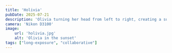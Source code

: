 ```yaml
---
title: 'Holivia'
pubDate: 2025-07-21
description: 'Olivia turning her head from left to right, creating a super cool double exposure effect. Good stuff liv!'
camera: 'Nikon D3100'
image:
    url: 'holivia.jpg'
    alt: 'Olivia in the sunset'
tags: ["long-exposure", "collaborative"]
---
```

